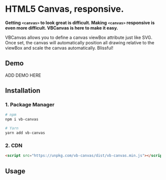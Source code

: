 # HTML5 Canvas, responsive.

**Getting `<canvas>` to look great is difficult. Making `<canvas>` responsive is even more difficult. VBCanvas is here to make it easy.**

VBCanvas allows you to define a canvas viewBox attribute just like SVG. Once set, the canvas will automatically position all drawing relative to the viewBox and scale the canvas automatically. Blissful!

## Demo

ADD DEMO HERE

## Installation

### 1. Package Manager

```bash
# npm
npm i vb-canvas

# Yarn
yarn add vb-canvas
```

### 2. CDN 

```html
<script src="https://unpkg.com/vb-canvas/dist/vb-canvas.min.js"></script>
```

## Usage 
